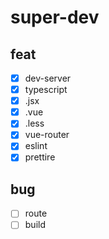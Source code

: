 # super-dev

## feat

- [x] dev-server
- [x] typescript
- [x] .jsx
- [x] .vue
- [x] .less
- [x] vue-router
- [x] eslint
- [x] prettire

## bug

- [ ] route
- [ ] build
